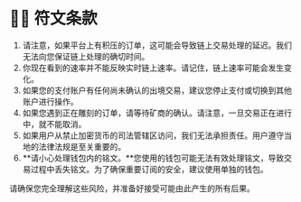 # 🧗‍♀️ 符文条款

1. 请注意，如果平台上有积压的订单，这可能会导致链上交易处理的延迟。我们无法向您保证链上处理的确切时间。
2. 你现在看到的速率并不能反映实时链上速率。请记住，链上速率可能会发生变化。
3. 如果您的支付账户有任何尚未确认的出境交易，建议您停止支付或切换到其他账户进行操作。
4. 如果您遇到正在雕刻的订单，请等待矿商的确认。请注意，一旦交易正在进行中，就不能取消。
5. 如果用户从禁止加密货币的司法管辖区访问，我们无法承担责任。用户遵守当地的法律法规是至关重要的。
6. **请小心处理钱包内的铭文。**您使用的钱包可能无法有效处理铭文，导致交易过程中丢失铭文。为了确保重要订阅的安全，建议使用单独的钱包。

请确保您完全理解这些风险，并准备好接受可能由此产生的所有后果。